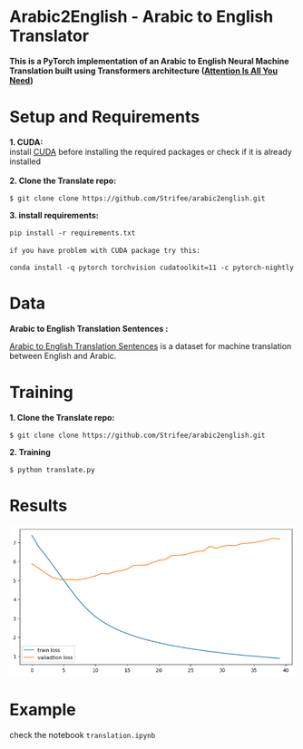 
# Arabic2English - Arabic to English Translator

**This is a PyTorch implementation of an Arabic to English Neural Machine Translation built using Transformers architecture ([Attention Is All You Need](https://arxiv.org/pdf/1706.03762.pdf))**


# Setup and Requirements
**1. CUDA:**
<br/>
install [CUDA](https://developer.nvidia.com/cuda-downloads) before installing the required packages or check if it is already installed 
<br/>
<br/>
**2. Clone the Translate repo:**
```
$ git clone clone https://github.com/Strifee/arabic2english.git
```
**3. install requirements:**
```
pip install -r requirements.txt
```
`if you have problem with CUDA package try this:`
```
conda install -q pytorch torchvision cudatoolkit=11 -c pytorch-nightly
```

# Data

**Arabic to English Translation Sentences :**

[Arabic to English Translation Sentences](https://www.kaggle.com/samirmoustafa/arabic-to-english-translation-sentences) is a dataset for machine translation between English  and Arabic.

# Training

**1. Clone the Translate repo:**
```
$ git clone clone https://github.com/Strifee/arabic2english.git
```
**2. Training**
```
$ python translate.py
```
# Results
![image](img/output.png)
<br/>

# Example

check the notebook `translation.ipynb`
